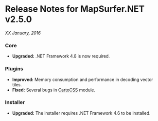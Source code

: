 # Release Notes for MapSurfer.NET v2.5.0

*XX January, 2016*
 
### Core
- **Upgraded:** .NET Framework 4.6 is now required.


### Plugins
- **Improved:** Memory consumption and performance in decoding vector tiles.
- **Fixed:** Several bugs in [CartoCSS](https://github.com/MapSurferNET/MapSurfer.NET-CartoCSS) module.


### Installer
- **Upgraded:** The installer requires .NET Framework 4.6 to be installed.
